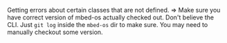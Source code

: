 Getting errors about certain classes that are not defined.
=> Make sure you have correct version of mbed-os actually checked out. Don't believe the CLI. Just `git log` inside the `mbed-os` dir to make sure. You may need to manually checkout some version.
